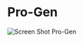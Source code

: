 # Pro-Gen
![Screen Shot Pro-Gen](https://user-images.githubusercontent.com/100663920/173752848-dd0998de-5e3e-40ca-b3a8-e8ab70d3fb24.png)
